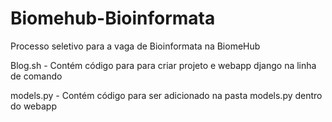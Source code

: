 # Biomehub-Bioinformata
Processo seletivo para a vaga de Bioinformata na BiomeHub

Blog.sh - Contém código para para criar projeto e webapp django na linha de comando

models.py - Contém código para ser adicionado na pasta models.py dentro do webapp
